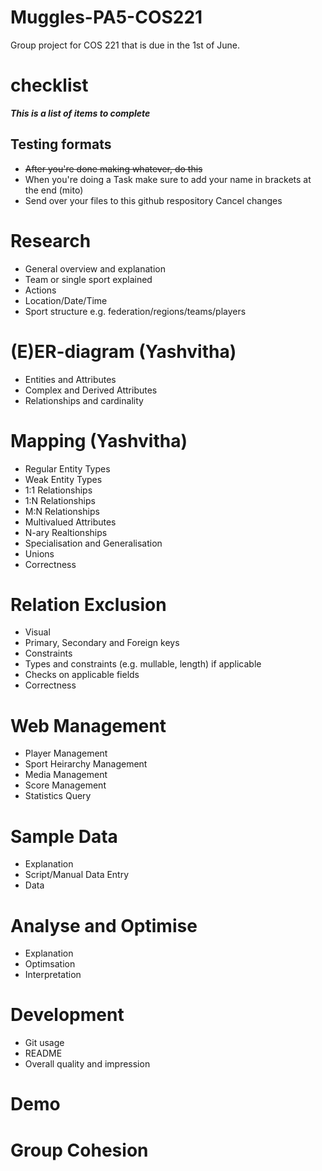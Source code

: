 # Muggles-PA5-COS221
Group project for COS 221 that is due in the 1st of June.

# checklist
***This is a list of items to complete***

## Testing formats
- ~~After you're done making whatever, do this~~
- When you're doing a Task make sure to add your name in brackets at the end (mito)
- Send over your files to this github respository
Cancel changes
# Research
- General overview  and explanation
- Team or single sport explained
- Actions
- Location/Date/Time
- Sport structure e.g. federation/regions/teams/players

# (E)ER-diagram (Yashvitha)
- Entities and Attributes
- Complex and Derived Attributes
- Relationships and cardinality

# Mapping (Yashvitha)
- Regular Entity Types
- Weak Entity Types
- 1:1 Relationships
- 1:N Relationships
- M:N Relationships
- Multivalued Attributes
- N-ary Realtionships
- Specialisation and Generalisation
- Unions
- Correctness

# Relation Exclusion
- Visual
- Primary, Secondary and Foreign keys
- Constraints
- Types and constraints (e.g. mullable, length) if applicable
- Checks on applicable fields
- Correctness

# Web Management
- Player Management
- Sport Heirarchy Management
- Media Management
- Score Management
- Statistics Query

# Sample Data
- Explanation
- Script/Manual Data Entry
- Data

# Analyse and Optimise
- Explanation
- Optimsation
- Interpretation

# Development
- Git usage
- README
- Overall quality and impression

# Demo
# Group Cohesion
